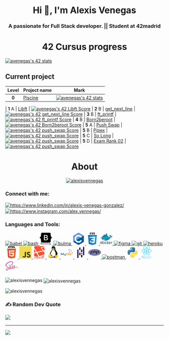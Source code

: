 <h1 align="center">Hi 👋, I'm Alexis Venegas</h1>
<h3 align="center">A passionate for Full Stack developer. || Student at 42madrid </h3>

<h1 align="center">42 Cursus progress</h1>

[![avenegas's 42 stats](https://badge42.vercel.app/api/v2/clfpu75wh007307lfao8al8hp/stats?cursusId=21&coalitionId=64)](https://github.com/AlexisVennegas)

<h2>Current project</h2>

| Level | Project name | Mark |
|:-----:|:-------------|:----:|
| **0**  | [Piscine](https://github.com/AlexisVennegas/42Cursus-Progress/tree/main/piscine) | [![avenegas's 42 stats](https://badge42.vercel.app/api/v2/clfpu75wh007307lfao8al8hp/stats?cursusId=9&coalitionId=piscine)](https://github.com/JaeSeoKim/badge42)

| **1** A | [Libft](https://github.com/AlexisVennegas/42Cursus-Progress/tree/main/Libft) | [![avenegas's 42 Libft Score](https://badge42.vercel.app/api/v2/clfpu75wh007307lfao8al8hp/project/3017676)](https://github.com/JaeSeoKim/badge42)
| **2** B | [get_next_line](https://github.com/AlexisVennegas/42Cursus-Progress/tree/main/Libft) | [![avenegas's 42 get_next_line Score](https://badge42.vercel.app/api/v2/clfpu75wh007307lfao8al8hp/project/3052668)](https://github.com/JaeSeoKim/badge42)
| **3** B | [ft_printf](https://github.com/AlexisVennegas/42Cursus-Progress/tree/main/Libft) | [![avenegas's 42 ft_printf Score](https://badge42.vercel.app/api/v2/clfpu75wh007307lfao8al8hp/project/3066239)](https://github.com/JaeSeoKim/badge42)
| **4** B | [Born2beroot](https://github.com/AlexisVennegas/42Cursus-Progress/tree/main/Libft) | [![avenegas's 42 Born2beroot Score](https://badge42.vercel.app/api/v2/clfpu75wh007307lfao8al8hp/project/3074359)](https://github.com/JaeSeoKim/badge42)
| **5** A | [Push Swap](https://github.com/AlexisVennegas/42Cursus-Progress/tree/main/Libft) |[![avenegas's 42 push_swap Score](https://badge42.vercel.app/api/v2/clfpu75wh007307lfao8al8hp/project/3094177)](https://github.com/JaeSeoKim/badge42)
| **5** B | [Pipex](https://github.com/AlexisVennegas/42Cursus-Progress/tree/main/Libft) |[![avenegas's 42 push_swap Score](https://badge42.vercel.app/api/v2/clfpu75wh007307lfao8al8hp/project/3094177)](https://github.com/JaeSeoKim/badge42)
| **5** C | [So Long](https://github.com/AlexisVennegas/42Cursus-Progress/tree/main/Libft) |[![avenegas's 42 push_swap Score](https://badge42.vercel.app/api/v2/clfpu75wh007307lfao8al8hp/project/3094177)](https://github.com/JaeSeoKim/badge42)
| **5** D | [Exam Rank 02](https://github.com/AlexisVennegas/42Cursus-Progress/tree/main/Libft) |[![avenegas's 42 push_swap Score](https://badge42.vercel.app/api/v2/clfpu75wh007307lfao8al8hp/project/3094177)](https://github.com/JaeSeoKim/badge42)

  
<h1 align="center"> About </h1>

<p align="center">
  <a href="https://github.com/ryo-ma/github-profile-trophy" align="center">
    <img src="https://github-profile-trophy.vercel.app/?username=alexisvennegas" alt="alexisvennegas" />
  </a>
</p>

<h3 align="left">Connect with me:</h3>
<p align="left">
<a href="https://linkedin.com/in/https://www.linkedin.com/in/alexis-venegas-gonzalez/" target="blank"><img align="center" src="https://raw.githubusercontent.com/rahuldkjain/github-profile-readme-generator/master/src/images/icons/Social/linked-in-alt.svg" alt="https://www.linkedin.com/in/alexis-venegas-gonzalez/" height="30" width="40" /></a>
<a href="https://instagram.com/https://www.instagram.com/alex.vennegas/" target="blank"><img align="center" src="https://raw.githubusercontent.com/rahuldkjain/github-profile-readme-generator/master/src/images/icons/Social/instagram.svg" alt="https://www.instagram.com/alex.vennegas/" height="30" width="40" /></a>
</p>

<h3 align="left">Languages and Tools:</h3>
<p align="left"> <a href="https://babeljs.io/" target="_blank" rel="noreferrer"> <img src="https://www.vectorlogo.zone/logos/babeljs/babeljs-icon.svg" alt="babel" width="40" height="40"/> </a> <a href="https://www.gnu.org/software/bash/" target="_blank" rel="noreferrer"> <img src="https://www.vectorlogo.zone/logos/gnu_bash/gnu_bash-icon.svg" alt="bash" width="40" height="40"/> </a> <a href="https://getbootstrap.com" target="_blank" rel="noreferrer"> <img src="https://raw.githubusercontent.com/devicons/devicon/master/icons/bootstrap/bootstrap-plain-wordmark.svg" alt="bootstrap" width="40" height="40"/> </a> <a href="https://bulma.io/" target="_blank" rel="noreferrer"> <img src="https://raw.githubusercontent.com/gilbarbara/logos/804dc257b59e144eaca5bc6ffd16949752c6f789/logos/bulma.svg" alt="bulma" width="40" height="40"/> </a> <a href="https://www.cprogramming.com/" target="_blank" rel="noreferrer"> <img src="https://raw.githubusercontent.com/devicons/devicon/master/icons/c/c-original.svg" alt="c" width="40" height="40"/> </a> <a href="https://www.w3schools.com/css/" target="_blank" rel="noreferrer"> <img src="https://raw.githubusercontent.com/devicons/devicon/master/icons/css3/css3-original-wordmark.svg" alt="css3" width="40" height="40"/> </a> <a href="https://www.docker.com/" target="_blank" rel="noreferrer"> <img src="https://raw.githubusercontent.com/devicons/devicon/master/icons/docker/docker-original-wordmark.svg" alt="docker" width="40" height="40"/> </a> <a href="https://www.figma.com/" target="_blank" rel="noreferrer"> <img src="https://www.vectorlogo.zone/logos/figma/figma-icon.svg" alt="figma" width="40" height="40"/> </a> <a href="https://git-scm.com/" target="_blank" rel="noreferrer"> <img src="https://www.vectorlogo.zone/logos/git-scm/git-scm-icon.svg" alt="git" width="40" height="40"/> </a> <a href="https://heroku.com" target="_blank" rel="noreferrer"> <img src="https://www.vectorlogo.zone/logos/heroku/heroku-icon.svg" alt="heroku" width="40" height="40"/> </a> <a href="https://www.w3.org/html/" target="_blank" rel="noreferrer"> <img src="https://raw.githubusercontent.com/devicons/devicon/master/icons/html5/html5-original-wordmark.svg" alt="html5" width="40" height="40"/> </a> <a href="https://developer.mozilla.org/en-US/docs/Web/JavaScript" target="_blank" rel="noreferrer"> <img src="https://raw.githubusercontent.com/devicons/devicon/master/icons/javascript/javascript-original.svg" alt="javascript" width="40" height="40"/> </a> <a href="https://laravel.com/" target="_blank" rel="noreferrer"> <img src="https://raw.githubusercontent.com/devicons/devicon/master/icons/laravel/laravel-plain-wordmark.svg" alt="laravel" width="40" height="40"/> </a> <a href="https://www.linux.org/" target="_blank" rel="noreferrer"> <img src="https://raw.githubusercontent.com/devicons/devicon/master/icons/linux/linux-original.svg" alt="linux" width="40" height="40"/> </a> <a href="https://www.mysql.com/" target="_blank" rel="noreferrer"> <img src="https://raw.githubusercontent.com/devicons/devicon/master/icons/mysql/mysql-original-wordmark.svg" alt="mysql" width="40" height="40"/> </a> <a href="https://pandas.pydata.org/" target="_blank" rel="noreferrer"> <img src="https://raw.githubusercontent.com/devicons/devicon/2ae2a900d2f041da66e950e4d48052658d850630/icons/pandas/pandas-original.svg" alt="pandas" width="40" height="40"/> </a> <a href="https://www.php.net" target="_blank" rel="noreferrer"> <img src="https://raw.githubusercontent.com/devicons/devicon/master/icons/php/php-original.svg" alt="php" width="40" height="40"/> </a> <a href="https://postman.com" target="_blank" rel="noreferrer"> <img src="https://www.vectorlogo.zone/logos/getpostman/getpostman-icon.svg" alt="postman" width="40" height="40"/> </a> <a href="https://www.python.org" target="_blank" rel="noreferrer"> <img src="https://raw.githubusercontent.com/devicons/devicon/master/icons/python/python-original.svg" alt="python" width="40" height="40"/> </a> <a href="https://reactjs.org/" target="_blank" rel="noreferrer"> <img src="https://raw.githubusercontent.com/devicons/devicon/master/icons/react/react-original-wordmark.svg" alt="react" width="40" height="40"/> </a> <a href="https://sass-lang.com" target="_blank" rel="noreferrer"> <img src="https://raw.githubusercontent.com/devicons/devicon/master/icons/sass/sass-original.svg" alt="sass" width="40" height="40"/> </a> </p>

<p><img align="left" src="https://github-readme-stats.vercel.app/api/top-langs?username=alexisvennegas&show_icons=true&locale=en&layout=compact" alt="alexisvennegas" /></p>

<p>&nbsp;<img align="center" src="https://github-readme-stats.vercel.app/api?username=alexisvennegas&show_icons=true&locale=en" alt="alexisvennegas" /></p>

<p><img align="center" src="https://github-readme-streak-stats.herokuapp.com/?user=alexisvennegas&" alt="alexisvennegas" /></p>

### ✍️ Random Dev Quote
![](https://quotes-github-readme.vercel.app/api?type=horizontal&theme=light)

---
[![](https://visitcount.itsvg.in/api?id=AlexisVennegas&icon=0&color=0)](https://visitcount.itsvg.in)
